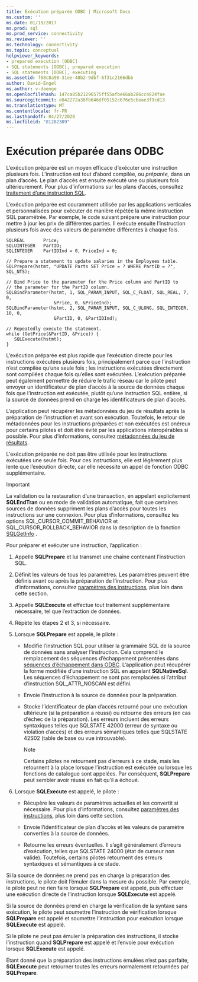 ```yaml
---
title: Exécution préparée ODBC | Microsoft Docs
ms.custom: ''
ms.date: 01/19/2017
ms.prod: sql
ms.prod_service: connectivity
ms.reviewer: ''
ms.technology: connectivity
ms.topic: conceptual
helpviewer_keywords:
- prepared execution [ODBC]
- SQL statements [ODBC], prepared execution
- SQL statements [ODBC], executing
ms.assetid: f08c8a98-31ee-48b2-9dbf-6f31c2166dbb
author: David-Engel
ms.author: v-daenge
ms.openlocfilehash: 147ca85b21296575ff55afbe66ab286cc4824fae
ms.sourcegitcommit: e042272a38fb646df05152c676e5cbeae3f9cd13
ms.translationtype: MT
ms.contentlocale: fr-FR
ms.lasthandoff: 04/27/2020
ms.locfileid: "81282309"
---
```

# <a name="prepared-execution-odbc"></a>Exécution préparée dans ODBC
L’exécution préparée est un moyen efficace d’exécuter une instruction plusieurs fois. L’instruction est tout d’abord compilée, ou *préparée,* dans un plan d’accès. Le plan d’accès est ensuite exécuté une ou plusieurs fois ultérieurement. Pour plus d’informations sur les plans d’accès, consultez [traitement d’une instruction SQL](../../../odbc/reference/processing-a-sql-statement.md).  
  
 L’exécution préparée est couramment utilisée par les applications verticales et personnalisées pour exécuter de manière répétée la même instruction SQL paramétrée. Par exemple, le code suivant prépare une instruction pour mettre à jour les prix de différentes parties. Il exécute ensuite l’instruction plusieurs fois avec des valeurs de paramètre différentes à chaque fois.  
  
```  
SQLREAL       Price;  
SQLUINTEGER   PartID;  
SQLINTEGER    PartIDInd = 0, PriceInd = 0;  
  
// Prepare a statement to update salaries in the Employees table.  
SQLPrepare(hstmt, "UPDATE Parts SET Price = ? WHERE PartID = ?", SQL_NTS);  
  
// Bind Price to the parameter for the Price column and PartID to  
// the parameter for the PartID column.  
SQLBindParameter(hstmt, 1, SQL_PARAM_INPUT, SQL_C_FLOAT, SQL_REAL, 7, 0,  
                  &Price, 0, &PriceInd);  
SQLBindParameter(hstmt, 2, SQL_PARAM_INPUT, SQL_C_ULONG, SQL_INTEGER, 10, 0,  
                  &PartID, 0, &PartIDInd);  
  
// Repeatedly execute the statement.  
while (GetPrice(&PartID, &Price)) {  
   SQLExecute(hstmt);  
}  
```  
  
 L’exécution préparée est plus rapide que l’exécution directe pour les instructions exécutées plusieurs fois, principalement parce que l’instruction n’est compilée qu’une seule fois ; les instructions exécutées directement sont compilées chaque fois qu’elles sont exécutées. L’exécution préparée peut également permettre de réduire le trafic réseau car le pilote peut envoyer un identificateur de plan d’accès à la source de données chaque fois que l’instruction est exécutée, plutôt qu’une instruction SQL entière, si la source de données prend en charge les identificateurs de plan d’accès.  
  
 L’application peut récupérer les métadonnées du jeu de résultats après la préparation de l’instruction et avant son exécution. Toutefois, le retour de métadonnées pour les instructions préparées et non exécutées est onéreux pour certains pilotes et doit être évité par les applications interopérables si possible. Pour plus d’informations, consultez [métadonnées du jeu de résultats](../../../odbc/reference/develop-app/result-set-metadata.md).  
  
 L'exécution préparée ne doit pas être utilisée pour les instructions exécutées une seule fois. Pour ces instructions, elle est légèrement plus lente que l’exécution directe, car elle nécessite un appel de fonction ODBC supplémentaire.  
  
> [!IMPORTANT]  
>  La validation ou la restauration d’une transaction, en appelant explicitement **SQLEndTran** ou en mode de validation automatique, fait que certaines sources de données suppriment les plans d’accès pour toutes les instructions sur une connexion. Pour plus d’informations, consultez les options SQL_CURSOR_COMMIT_BEHAVIOR et SQL_CURSOR_ROLLBACK_BEHAVIOR dans la description de la fonction [SQLGetInfo](../../../odbc/reference/syntax/sqlgetinfo-function.md) .  
  
 Pour préparer et exécuter une instruction, l’application :  
  
1.  Appelle **SQLPrepare** et lui transmet une chaîne contenant l’instruction SQL.  
  
2.  Définit les valeurs de tous les paramètres. Les paramètres peuvent être définis avant ou après la préparation de l’instruction. Pour plus d’informations, consultez [paramètres des instructions](../../../odbc/reference/develop-app/statement-parameters.md), plus loin dans cette section.  
  
3.  Appelle **SQLExecute** et effectue tout traitement supplémentaire nécessaire, tel que l’extraction de données.  
  
4.  Répète les étapes 2 et 3, si nécessaire.  
  
5.  Lorsque **SQLPrepare** est appelé, le pilote :  
  
    -   Modifie l’instruction SQL pour utiliser la grammaire SQL de la source de données sans analyser l’instruction. Cela comprend le remplacement des séquences d’échappement présentées dans [séquences d’échappement dans ODBC](../../../odbc/reference/develop-app/escape-sequences-in-odbc.md). L’application peut récupérer la forme modifiée d’une instruction SQL en appelant **SQLNativeSql**. Les séquences d’échappement ne sont pas remplacées si l’attribut d’instruction SQL_ATTR_NOSCAN est défini.  
  
    -   Envoie l’instruction à la source de données pour la préparation.  
  
    -   Stocke l’identificateur de plan d’accès retourné pour une exécution ultérieure (si la préparation a réussi) ou retourne des erreurs (en cas d’échec de la préparation). Les erreurs incluent des erreurs syntaxiques telles que SQLSTATE 42000 (erreur de syntaxe ou violation d’accès) et des erreurs sémantiques telles que SQLSTATE 42S02 (table de base ou vue introuvable).  
  
        > [!NOTE]  
        >  Certains pilotes ne retournent pas d’erreurs à ce stade, mais les retournent à la place lorsque l’instruction est exécutée ou lorsque les fonctions de catalogue sont appelées. Par conséquent, **SQLPrepare** peut sembler avoir réussi en fait qu’il a échoué.  
  
6.  Lorsque **SQLExecute** est appelé, le pilote :  
  
    -   Récupère les valeurs de paramètres actuelles et les convertit si nécessaire. Pour plus d’informations, consultez [paramètres des instructions](../../../odbc/reference/develop-app/statement-parameters.md), plus loin dans cette section.  
  
    -   Envoie l’identificateur de plan d’accès et les valeurs de paramètre converties à la source de données.  
  
    -   Retourne les erreurs éventuelles. Il s’agit généralement d’erreurs d’exécution, telles que SQLSTATE 24000 (état de curseur non valide). Toutefois, certains pilotes retournent des erreurs syntaxiques et sémantiques à ce stade.  
  
 Si la source de données ne prend pas en charge la préparation des instructions, le pilote doit l’émuler dans la mesure du possible. Par exemple, le pilote peut ne rien faire lorsque **SQLPrepare** est appelé, puis effectuer une exécution directe de l’instruction lorsque **SQLExecute** est appelé.  
  
 Si la source de données prend en charge la vérification de la syntaxe sans exécution, le pilote peut soumettre l’instruction de vérification lorsque **SQLPrepare** est appelé et soumettre l’instruction pour exécution lorsque **SQLExecute** est appelé.  
  
 Si le pilote ne peut pas émuler la préparation des instructions, il stocke l’instruction quand **SQLPrepare** est appelé et l’envoie pour exécution lorsque **SQLExecute** est appelé.  
  
 Étant donné que la préparation des instructions émulées n’est pas parfaite, **SQLExecute** peut retourner toutes les erreurs normalement retournées par **SQLPrepare**.
